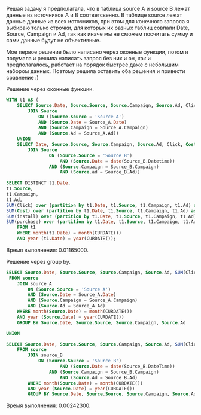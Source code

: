 Решая задачу я предполагала, что в таблица source A и source B лежат данные из источников А и В соответсвенно. В таблице source лежат данные данные из всех источников, при этом для конечного запроса я выбираю только строчки, для которых их разных таблиц совпали Date, Source, Campaign и Ad, так как иначе мы не сможем посчитать сумму и сами данные будут не объективные.

Мое первое решение было написано через оконные функции, потом я подумала и решила написать запрос без них и он, как и предполагалось, работает на порядок быстрее даже с небольшим набором данных. Поэтому решила оставить оба решения и привести сравнение :) 

Решение через оконные функции.

```SQL
WITH t1 AS (
	SELECT Source.Date, Source.Source, Source.Campaign, Source.Ad, Click, Cost, install, purchase from Source_A 
		JOIN Source 
			ON ((Source.Source = 'Source A') 
			AND (Source.Date = Source_A.Date) 
			AND (Source.Campaign = Source_A.Campaign) 
			AND (Source.Ad = Source_A.Ad))
	UNION
	SELECT Date, Source.Source, Source.Campaign, Source.Ad, Click, Cost, install, purchase from Source_B 
		JOIN Source
	    		ON (Source.Source = 'Source B') 
            		AND (Source.Date = date(Source_B.Datetime)) 
           		AND (Source.Campaign = Source_B.Campaign) 
            		AND (Source.ad = Source_B.Ad)) 

SELECT DISTINСT t1.Date,
t1.Source,
t1.Campaign,
t1.Ad,
SUM(Click) over (partition by t1.Date, t1.Source, t1.Campaign, t1.Ad) as SUM_Click,
SUM(Cost) over (partition by t1.Date, t1.Source, t1.Campaign, t1.Ad) as SUM_Cost,
SUM(install) over (partition by t1.Date, t1.Source, t1.Campaign, t1.Ad) as SUM_install,
SUM(purchase) over (partition by t1.Date, t1.Source, t1.Campaign, t1.Ad) as SUM_purchase
	FROM t1
	WHERE month(t1.Date) = month(CURDATE()) 
	AND year (t1.Date) = year(CURDATE());
```
Время выполнения: 0.01165000.

Решение через group by.

```SQL
SELECT Source.Date, Source.Source, Source.Campaign, Source.Ad, SUM(Click), SUM(Cost), SUM(install), SUM(purchase)
 FROM source
	JOIN source_A 
		ON (Source.Source = 'Source A') 
		AND (Source.Date = Source_A.Date) 
		AND (Source.Campaign = Source_A.Campaign) 
		AND (Source.Ad = Source_A.Ad)
	WHERE month(Source.Date) = month(CURDATE()) 
	AND year (Source.Date) = year(CURDATE())
	GROUP BY Source.Date, Source.Source, Source.Campaign, Source.Ad

UNION

SELECT Source.Date, Source.Source, Source.Campaign, Source.Ad, SUM(Click), SUM(Cost), SUM(install), SUM(purchase)
	FROM source
		JOIN source_B 
			ON (Source.Source = 'Source B') 
            		AND (Source.Date = date(Source_B.DateTime)) 
           		AND (Source.Campaign = Source_B.Campaign) 
            		AND (Source.Ad = Source_B.Ad)
		WHERE month(Source.Date) = month(CURDATE()) 
		AND year (Source.Date) = year(CURDATE())
		GROUP BY Source.Date, Source.Source, Source.Campaign, Source.Ad;
```

Время выполнения: 0.00242300.
    
